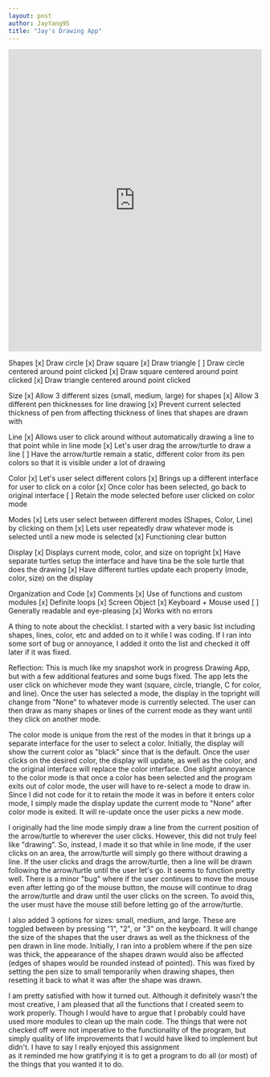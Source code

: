 ```yaml
---
layout: post
author: JayYang95
title: "Jay's Drawing App"
---
```


<iframe src="https://trinket.io/embed/python/e9b9c9b95f" width="100%" height="600" frameborder="0" marginwidth="0" marginheight="0" allowfullscreen></iframe>

Shapes
[x] Draw circle
[x] Draw square
[x] Draw triangle
[ ] Draw circle centered around point clicked 
[x] Draw square centered around point clicked
[x] Draw triangle centered around point clicked

Size
[x] Allow 3 different sizes (small, medium, large) for shapes
[x] Allow 3 different pen thicknesses for line drawing
[x] Prevent current selected thickness of pen from affecting thickness of lines that shapes are drawn with

Line
[x] Allows user to click around without automatically drawing a line to that point while in line mode
[x] Let's user drag the arrow/turtle to draw a line
[ ] Have the arrow/turtle remain a static, different color from its pen colors so that it is visible under a lot of drawing

Color
[x] Let's user select different colors
[x] Brings up a different interface for user to click on a color
[x] Once color has been selected, go back to original interface
[ ] Retain the mode selected before user clicked on color mode

Modes
[x] Lets user select between different modes (Shapes, Color, Line) by clicking on them
[x] Lets user repeatedly draw whatever mode is selected until a new mode is selected
[x] Functioning clear button

Display
[x] Displays current mode, color, and size on topright
[x] Have separate turtles setup the interface and have tina be the sole turtle that does the drawing
[x] Have different turtles update each property (mode, color, size) on the display

Organization and Code
[x] Comments
[x] Use of functions and custom modules
[x] Definite loops
[x] Screen Object
[x] Keyboard + Mouse used
[ ] Generally readable and eye-pleasing
[x] Works with no errors

A thing to note about the checklist. I started with a very basic list including shapes, lines, color, etc and added on to it while I 
was coding. If I ran into some sort of bug or annoyance, I added it onto the list and checked it off later if it was fixed.

Reflection:
This is much like my snapshot work in progress Drawing App, but with a few additional features and some bugs fixed.
The app lets the user click on whichever mode they want (square, circle, triangle, C for color, and line). Once the user has
selected a mode, the display in the topright will change from "None" to whatever mode is currently selected. The user can then
draw as many shapes or lines of the current mode as they want until they click on another mode. 

The color mode is unique from the rest of the modes in that it brings up a separate interface for the user to select a color.
Initially, the display will show the current color as "black" since that is the default. Once the user clicks on the desired color,
the display will update, as well as the color, and the original interface will replace the color interface. One slight annoyance to 
the color mode is that once a color has been selected and the program exits out of color mode, the user will have to re-select a
mode to draw in. Since I did not code for it to retain the mode it was in before it enters color mode, I simply made the display
update the current mode to "None" after color mode is exited. It will re-update once the user picks a new mode.

I originally had the line mode simply draw a line from the current position of the arrow/turtle to wherever the user clicks.
However, this did not truly feel like "drawing". So, instead, I made it so that while in line mode, if the user clicks on an area,
the arrow/turtle will simply go there without drawing a line. If the user clicks and drags the arrow/turtle, then a line will be drawn
following the arrow/turtle until the user let's go. It seems to function pretty well. There is a minor "bug" where if the user 
continues to move the mouse even after letting go of the mouse button, the mouse will continue to drag the arrow/turtle and draw
until the user clicks on the screen. To avoid this, the user must have the mouse still before letting go of the arrow/turtle.

I also added 3 options for sizes: small, medium, and large. These are toggled between by pressing "1", "2", or "3" on the keyboard.
It will change the size of the shapes that the user draws as well as the thickness of the pen drawn in line mode. Initially, I ran
into a problem where if the pen size was thick, the appearance of the shapes drawn would also be affected (edges of shapes would be
rounded instead of pointed). This was fixed by setting the pen size to small temporarily when drawing shapes, then resetting it
back to what it was after the shape was drawn.

I am pretty satisfied with how it turned out. Although it definitely wasn't the most creative, I am pleased that all the functions
that I created seem to work properly. Though I would have to argue that I probably could have used more modules to clean up the
main code. The things that were not checked off were not imperative to the functionality of the program, but simply quality of 
life improvements that I would have liked to implement but didn't. I have to say I really enjoyed this assignment  
as it reminded me how gratifying it is to get a program to do all (or most) of the things that you wanted it to do.
